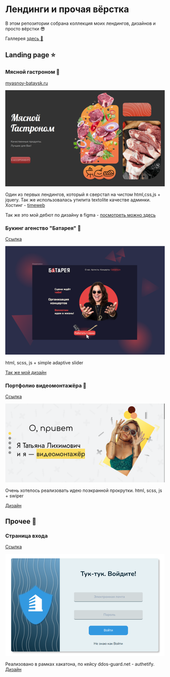 # Лендинги и прочая вёрстка

В этом репозитории собрана коллекция моих лендингов, дизайнов и просто вёрстки :sunglasses:

Галлерея [здесь :floppy_disk:](https://neketli.github.io/landings/)

## Landing page :star:

### Мясной гастроном :cut_of_meat:

[myasnoy-bataysk.ru](myasnoy-bataysk.ru)

![Мясной](./preview/myasnoy.png)

Один из первых лендингов, который я сверстал на чистом html,css,js + jquery. Так же использовалась утилита textolite качестве админки. Хостинг - [timeweb](https://timeweb.com/ru/services/hosting/)

Так же это мой дебют по дизайну в figma - [посмотреть можно здесь](https://www.figma.com/file/hRNI1o1vn6hfEtl1N7Qdzq/Myasnoy?node-id=0%3A1)

### Букинг агенство "Батарея" :guitar:

[Ссылка](https://neketli.github.io/landings/rock-landing)

![Рок-лендинг](./preview/rock.png)

html, scss, js + simple adaptive slider

[Так же мой дизайн](https://www.figma.com/file/QMZZ2pgkUuPhQaXEvOAI3j/Rock-landing?node-id=21%3A6)

### Портфолио видеомонтажёра :movie_camera:

[Ссылка](https://neketli.github.io/landings/video-portfolio)

![Портфолио](./preview/video.png)

Очень хотелось реализовать идею поэкранной прокрутки.
html, scss, js + swiper

[Дизайн](https://www.figma.com/file/OzNw8ewKtChAarK6OUMheY/lihimovich_portfolio?node-id=0%3A1)

## Прочее :closed_book:

### Страница входа

[Ссылка](https://neketli.github.io/landings/ddg-login-form)

![Страница входа](./preview/login.png)

Реализовано в рамках хакатона, по кейсу ddos-guard.net - authetify.
[Дизайн](https://www.figma.com/file/pJd96Dxhr3euT0xjAvBHSL/dstu-hackathon-spring-2022)
